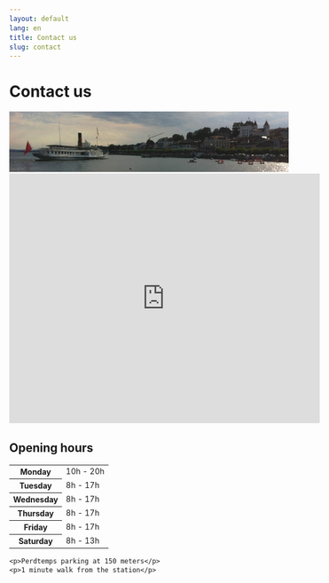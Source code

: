 ```yaml
---
layout: default
lang: en
title: Contact us
slug: contact
---
```


# Contact us

<img src="/photos/nyon-lac-rive.jpg" alt="Nyon Lac Rive" />

<div class="row">
  <div class="col-md-7">
    <iframe src="https://maps.google.ch/maps?f=q&amp;source=s_q&amp;hl=fr&amp;geocode=&amp;q=Rue+Juste-Olivier+8,+1260+Nyon&amp;aq=&amp;sll=46.44716,6.449102&amp;sspn=0.81848,2.113495&amp;t=m&amp;ie=UTF8&amp;hq=&amp;hnear=Rue+Juste+Olivier+8,+1260+Nyon,+Vaud&amp;z=16&amp;iwloc=A&amp;output=embed" frameborder="0" marginwidth="0" marginheight="0" scrolling="no" width="560" height="450"></iframe>
  </div>
  <div class="col-md-5">
    <h2>Opening hours</h2>
    <table role="table">
      <tr>
        <th>Monday</th>
        <td>10h - 20h</td>
      </tr>
      <tr>
        <th>Tuesday</th>
        <td>8h - 17h</td>
      </tr>
      <tr>
        <th>Wednesday</th>
        <td>8h - 17h</td>
      </tr>
      <tr>
        <th>Thursday</th>
        <td>8h - 17h</td>
      </tr>
      <tr>
        <th>Friday</th>
        <td>8h - 17h</td>
      </tr>
      <tr>
        <th>Saturday</th>
        <td>8h - 13h</td>
      </tr>
    </table>

    <p>Perdtemps parking at 150 meters</p>
    <p>1 minute walk from the station</p>
  </div>
</div>
